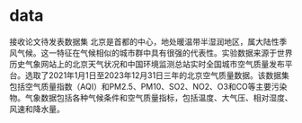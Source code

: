 # data
接收论文待发表数据集
北京是首都的中心，地处暖温带半湿润地区，属大陆性季风气候。这一特征在气候相似的城市群中具有很强的代表性。实验数据来源于世界历史气象网站上的北京天气状况和中国环境监测总站实时全国城市空气质量发布平台。选取了2021年1月1日至2023年12月31日三年的北京空气质量数据。该数据集包括空气质量指数（AQI）和PM2.5、PM10、SO2、NO2、O3和CO等主要污染物。气象数据包括各种气候条件和空气质量指标，包括温度、大气压、相对湿度、风速和降水量。

